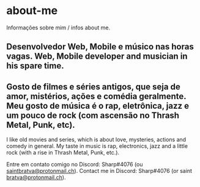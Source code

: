 # about-me
Informações sobre mim / infos about me.

Desenvolvedor Web, Mobile e músico nas horas vagas.
Web, Mobile developer and musician in his spare time.
-
Gosto de filmes e séries antigos, que seja de amor, mistérios, ações e comédia geralmente. 
Meu gosto de música é o rap, eletrônica, jazz e um pouco de rock (com ascensão no Thrash Metal, Punk, etc).
-
I like old movies and series, which is about love, mysteries, actions and comedy in general.
My taste in music is rap, electronics, jazz and a little rock (with a rise in Thrash Metal, Punk, etc.).




Entre em contato comigo no Discord: Sharp#4076 (ou saintbratva@protonmail.ch).
Contact me in Discord: Sharp#4076 (or saint bratva@protonmail.ch).

